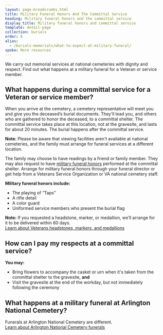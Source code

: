 ```yaml
---
layout: page-breadcrumbs.html
title: Military Funeral Honors And The Committal Service
heading: Military funeral honors and the committal service
display_title: Military funeral honors and committal service
template: detail-page
collection: burials
order: 8
alias:
  - /burials-memorials/what-to-expect-at-military-funeral/
spoke: More resources
---
```


<div class="va-introtext">

We carry out memorial services at national cemeteries with dignity and respect. Find out what happens at a military funeral for a Veteran or service member.

</div>

## What happens during a committal service for a Veteran or service member?

When you arrive at the cemetery, a cemetery representative will meet you and give you the deceased’s burial documents. They'll lead you, and others who are gathered to honor the deceased, to a committal shelter. The committal service takes place at this location, not at the gravesite, and lasts for about 20 minutes. The burial happens after the committal service.<br>

**Note:** Please be aware that viewing facilities aren't available at national cemeteries, and the family must arrange for funeral services at a different location. 

The family may choose to have readings by a friend or family member. They may also request to have [military funeral honors](https://www.cem.va.gov/CEM/military_funeral_honors.asp) performed at the committal shelter. Arrange for military funeral honors through your funeral director or get help from a Veterans Service Organization or VA national cemetery staff.

**Military funeral honors include:**
- The playing of “Taps”
- A rifle detail
- A color guard
- Uniformed service members who present the burial flag

**Note:** If you requested a headstone, marker, or medallion, we’ll arrange for it to be delivered within 60 days. <br>
[Learn about Veterans headstones, markers, and medallions](/burials-memorials/memorial-items/headstones-markers-medallions/)

## How can I pay my respects at a committal service?

**You may:** 
- Bring flowers to accompany the casket or urn when it's taken from the committal shelter to the gravesite, **and**
- Visit the gravesite at the end of the workday, but not immediately following the ceremony

## What happens at a military funeral at Arlington National Cemetery?

Funerals at Arlington National Cemetery are different. <br>
[Learn about Arlington National Cemetery funerals](http://www.arlingtoncemetery.mil/Funerals/About-Funerals)

